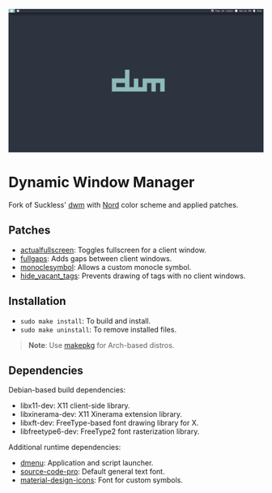 ![](preview.png)

# Dynamic Window Manager

Fork of Suckless' [dwm] with [Nord][nord] color scheme and applied patches.

## Patches

- [actualfullscreen]: Toggles fullscreen for a client window.
- [fullgaps]: Adds gaps between client windows.
- [monoclesymbol]: Allows a custom monocle symbol.
- [hide_vacant_tags]: Prevents drawing of tags with no client windows.

## Installation

- `sudo make install`: To build and install.
- `sudo make uninstall`: To remove installed files.

> **Note**: Use [makepkg] for Arch-based distros.

## Dependencies

Debian-based build dependencies:

- libx11-dev: X11 client-side library.
- libxinerama-dev: X11 Xinerama extension library.
- libxft-dev: FreeType-based font drawing library for X.
- libfreetype6-dev: FreeType2 font rasterization library.

Additional runtime dependencies:

- [dmenu]: Application and script launcher.
- [source-code-pro]: Default general text font.
- [material-design-icons]: Font for custom symbols.

[dwm]: https://dwm.suckless.org
[nord]: https://www.nordtheme.com
[xinit]: https://wiki.archlinux.org/index.php/Xinit
[actualfullscreen]: https://dwm.suckless.org/patches/actualfullscreen
[fullgaps]: https://dwm.suckless.org/patches/fullgaps
[monoclesymbol]: https://dwm.suckless.org/patches/monoclesymbol
[hide_vacant_tags]: https://dwm.suckless.org/patches/hide_vacant_tags
[makepkg]: https://wiki.archlinux.org/index.php/makepkg
[dmenu]: https://github.com/Yuriusu/dmenu
[source-code-pro]: https://github.com/adobe-fonts/source-code-pro
[material-design-icons]: https://github.com/Templarian/MaterialDesign-Webfont
